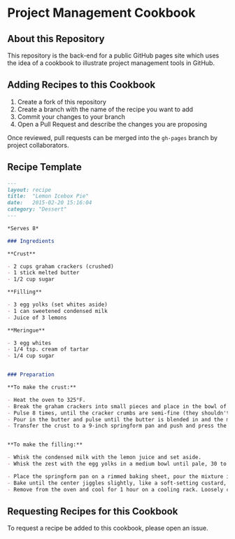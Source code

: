 # Project Management Cookbook

## About this Repository

This repository is the back-end for a public GitHub pages site which uses the idea of a cookbook to illustrate project management tools in GitHub.

## Adding Recipes to this Cookbook

1. Create a fork of this repository
2. Create a branch with the name of the recipe you want to add
3. Commit your changes to your branch
4. Open a Pull Request and describe the changes you are proposing

Once reviewed, pull requests can be merged into the `gh-pages` branch by project collaborators.


## Recipe Template

```Markdown
---
layout: recipe
title:  "Lemon Icebox Pie"
date:   2015-02-20 15:16:04
category: "Dessert"
---

*Serves 8*

### Ingredients

**Crust**

- 2 cups graham crackers (crushed)
- 1 stick melted butter
- 1/2 cup sugar

**Filling**

- 3 egg yolks (set whites aside)
- 1 can sweetened condensed milk
- Juice of 3 lemons

**Meringue**

- 3 egg whites
- 1/4 tsp. cream of tartar
- 1/4 cup sugar


### Preparation

**To make the crust:**

- Heat the oven to 325°F.
- Break the graham crackers into small pieces and place in the bowl of a food processor along with the sugar and salt.
- Pulse 8 times, until the cracker crumbs are semi-fine (they shouldn't be powdery but not in large shards either) and the crackers and sugar are combined.
- Pour in the butter and pulse until the butter is blended in and the mixture isn't crumbly and holds its shape when you squeeze it, about twelve 1-second pulses.
- Transfer the crust to a 9-inch springform pan and push and press the crumb mixture into the bottom and two-thirds of the way up the sides of the pan. Use the bottom of a measuring cup to press the crust into place. Set aside.


**To make the filling:**

- Whisk the condensed milk with the lemon juice and set aside.
- Whisk the zest with the egg yolks in a medium bowl until pale, 30 to 60 seconds, and then whisk in the lemon juice-condensed milk mixture.

- Place the springform pan on a rimmed baking sheet, pour the mixture into the crust, and carefully transfer the baking sheet to the oven.
- Bake until the center jiggles slightly, like a soft-setting custard, about 25 minutes.
- Remove from the oven and cool for 1 hour on a cooling rack. Loosely cover the pan with plastic wrap (be careful not to let the plastic wrap touch the top of the pie) and freeze for at least 6 hours or overnight.

```


## Requesting Recipes for this Cookbook

To request a recipe be added to this cookbook, please open an issue.
